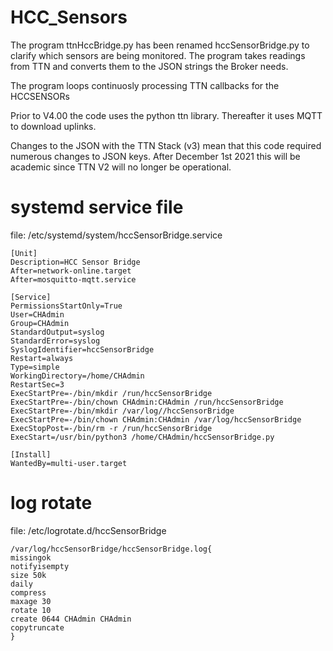 # HCC_Sensors

The program ttnHccBridge.py has been renamed hccSensorBridge.py to clarify which sensors are being monitored. The program takes readings from TTN and converts them to the JSON strings the Broker needs.

The program loops continuosly processing TTN callbacks for the HCCSENSORs

Prior to V4.00 the code uses the python ttn library. Thereafter it uses MQTT to download uplinks.

Changes to the JSON with the TTN Stack (v3) mean that this code required numerous changes to JSON keys. After December 1st 2021 this will be academic since TTN V2 will no longer be operational. 

# systemd service file #


file: /etc/systemd/system/hccSensorBridge.service
```
[Unit]
Description=HCC Sensor Bridge
After=network-online.target
After=mosquitto-mqtt.service

[Service]
PermissionsStartOnly=True
User=CHAdmin
Group=CHAdmin
StandardOutput=syslog
StandardError=syslog
SyslogIdentifier=hccSensorBridge
Restart=always
Type=simple
WorkingDirectory=/home/CHAdmin
RestartSec=3
ExecStartPre=-/bin/mkdir /run/hccSensorBridge
ExecStartPre=-/bin/chown CHAdmin:CHAdmin /run/hccSensorBridge
ExecStartPre=-/bin/mkdir /var/log//hccSensorBridge
ExecStartPre=-/bin/chown CHAdmin:CHAdmin /var/log/hccSensorBridge
ExecStopPost=-/bin/rm -r /run/hccSensorBridge
ExecStart=/usr/bin/python3 /home/CHAdmin/hccSensorBridge.py

[Install]
WantedBy=multi-user.target
```
# log rotate #

file: /etc/logrotate.d/hccSensorBridge
```
/var/log/hccSensorBridge/hccSensorBridge.log{
missingok
notifyisempty
size 50k
daily
compress
maxage 30
rotate 10
create 0644 CHAdmin CHAdmin
copytruncate
}
```
